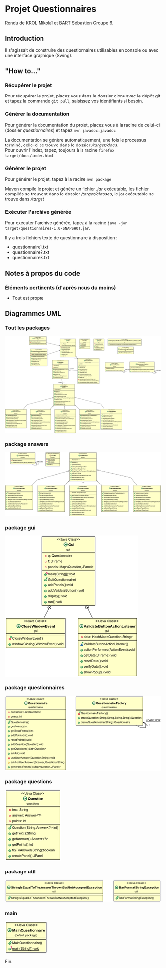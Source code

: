 # Projet Questionnaires

Rendu de KROL Mikolaï et BART Sébastien Groupe 6.

## Introduction

Il s'agissait de construire des questionnaires utilisables en console 
ou avec une interface graphique (Swing).

## "How to..."

### Récupérer le projet

Pour récupérer le projet, placez vous dans le dossier cloné avec le dépôt git et tapez la commande `git pull`, saisissez
vos identifiants si besoin.  

### Générer la documentation

Pour générer la documentation du projet, placez vous à la racine de celui-ci (dossier *questionnaires*) et tapez `mvn javadoc:javadoc`  

La documentation se génère automatiquement, une fois le processus terminé, celle-ci se trouve dans le dossier */target/docs*.  
Pour ouvrir l'index, tapez, toujours à la racine `firefox target/docs/index.html`  

### Générer le projet

Pour générer le projet, tapez à la racine `mvn package`

Maven compile le projet et génère un fichier *.jar* exécutable, les fichier compilés se trouvent dans le dossier */target/classes*,
le jar exécutable se trouve dans */target*  

### Exécuter l'archive générée

Pour exécuter l'archive générée, tapez à la racine `java -jar target/questionnaires-1.0-SNAPSHOT.jar`.  

Il y a trois fichiers texte de questionnaire à disposition :

- questionnaire1.txt  
- questionnaire2.txt  
- questionnaire3.txt   

## Notes à propos du code

### Éléments pertinents (d'après nous du moins)
- Tout est propre

## Diagrammes UML

### Tout les packages  
![UML complet](img/UMLComplet.png)  

### package answers  
![UML Actions](img/UMLAnswers.png)  

### package gui   
![UML City](img/UMLGui.png)  

### package questionnaires  
![UML LettersContent](img/UMLQuestionnaires.png)  

### package questions  
![UML Letters](img/UMLQuestions.png)  

### package util  
![UML Util](img/UMLUtil.png)  

###  main  
![UML main](img/UMLMain.png)  

Fin.